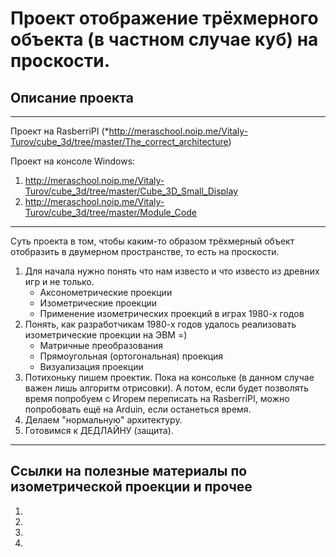 # Проект отображение трёхмерного объекта (в частном случае куб) на проскости.
## Описание проекта

* * *

Проект на RasberriPI (*http://meraschool.noip.me/Vitaly-Turov/cube_3d/tree/master/The_correct_architecture)

Проект на консоле Windows:
1. http://meraschool.noip.me/Vitaly-Turov/cube_3d/tree/master/Cube_3D_Small_Display
2. http://meraschool.noip.me/Vitaly-Turov/cube_3d/tree/master/Module_Code

* * *

Суть проекта в том, чтобы каким-то образом трёхмерный объект отобразить в двумерном пространстве, то есть на проскости.
1. Для начала нужно понять что нам известо и что известо из древних игр и не только.
    + Аксонометрические проекции
    + Изометрические проекции
    + Применение изометрических проекций в играх 1980-х годов
2. Понять, как разработчикам 1980-х годов удалось реализовать изометрические проекции на ЭВМ =)
    + Матричные преобразования
    + Прямоугольная (ортогональная) проекция
    + Визуализация проекции
3. Потихоньку пишем проектик. Пока на консольке (в данном случае важен лишь алгоритм отрисовки). А потом, если будет позволять время попробуем с Игорем переписать на RasberriPI, можно попробовать ещё на Arduin, если останеться время.
4. Делаем "нормальную" архитектуру.
5. Готовимся к ДЕДЛАЙНУ (защита).

* * * 

## Ссылки на полезные материалы по изометрической проекции и прочее
1. [1]: http://davaiknam.ru/text/lekciya-2-affini-6-dvumernie-geometricheskie-affinnie-preobraz-page-7 "Проекции"
2. [2]: https://ru.wikipedia.org/wiki/%D0%98%D0%B7%D0%BE%D0%BC%D0%B5%D1%82%D1%80%D0%B8%D1%87%D0%B5%D1%81%D0%BA%D0%B0%D1%8F_%D0%BF%D1%80%D0%BE%D0%B5%D0%BA%D1%86%D0%B8%D1%8F "Изометрическая проекция"
3. [3]: http://graphics.distant.ru/nachgeom/11-2.html "ПРЯМОУГОЛЬНЫЕ АКСОНОМЕТРИЧЕСКИЕ ПРОЕКЦИИ"
4. [4]: http://prog-cpp.ru/brezenham/ "Алгоритм Брезенхема для рисования наклонных отрезков"